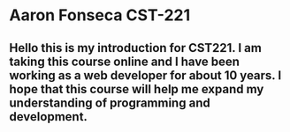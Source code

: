 # Aaron Fonseca CST-221 
## Hello this is my introduction for CST221. I am taking this course online and I have been working as a web developer for about 10 years. I hope that this course will help me expand my understanding of programming and development.